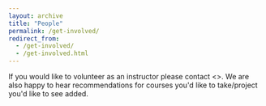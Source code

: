 ```yaml
---
layout: archive
title: "People"
permalink: /get-involved/
redirect_from: 
  - /get-involved/
  - /get-involved.html
---
```


If you would like to volunteer as an instructor please contact <>. We are also happy to hear recommendations for courses you'd like to take/project you'd like to see added. 
